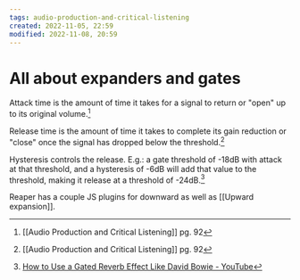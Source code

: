 ```yaml
---
tags: audio-production-and-critical-listening 
created: 2022-11-05, 22:59
modified: 2022-11-08, 20:59
---
```


# All about expanders and gates
Attack time is the amount of time it takes for a signal to return or "open" up to its original volume.[^1]

Release time is the amount of time it takes to complete its gain reduction or "close" once the signal has dropped below the threshold.[^1]

Hysteresis controls the release. E.g.: a gate threshold of -18dB with attack at that threshold, and a hysteresis of -6dB will add that value to the threshold, making it release at a threshold of -24dB.[^2]

Reaper has a couple JS plugins for downward as well as [[Upward expansion]].

[^1]: [[Audio Production and Critical Listening]] pg. 92
[^2]: [How to Use a Gated Reverb Effect Like David Bowie - YouTube](https://www.youtube.com/watch?v=mB_7aXYDtb8&t=276s)